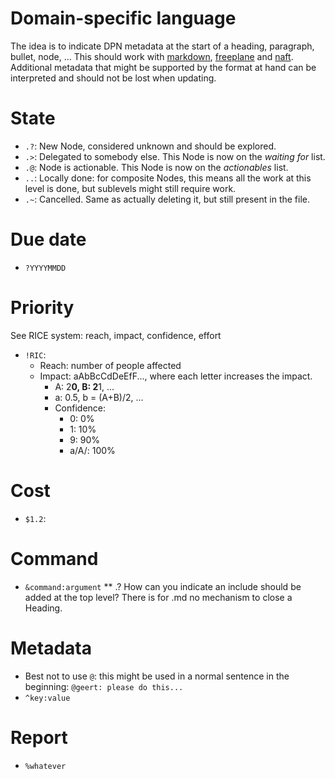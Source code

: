 # Domain-specific language

The idea is to indicate DPN metadata at the start of a heading, paragraph, bullet, node, ... This should work with [markdown](https://www.markdownguide.org/), [freeplane](https://docs.freeplane.org/#/) and [naft](https://github.com/gfannes/gubg.io/blob/master/src/gubg/parse/naft/spec.md). Additional metadata that might be supported by the format at hand can be interpreted and should not be lost when updating.

# State

* `.?`: New Node, considered unknown and should be explored.
* `.>`: Delegated to somebody else. This Node is now on the _waiting for_ list.
* `.@`: Node is actionable. This Node is now on the _actionables_ list.
* `..`: Locally done: for composite Nodes, this means all the work at this level is done, but sublevels might still require work.
* `.~`: Cancelled. Same as actually deleting it, but still present in the file.

# Due date

* `?YYYYMMDD`

# Priority

See RICE system: reach, impact, confidence, effort

* `!RIC`:
  * Reach: number of people affected
  * Impact: aAbBcCdDeEfF..., where each letter increases the impact.
	  * A: 2**0, B: 2**1, ...
	  * a: 0.5, b = (A+B)/2, ...
	* Confidence:
		* 0: 0%
		* 1: 10%
		* 9: 90%
		* a/A/<nothing>: 100%

# Cost

* `$1.2`:

# Command

* `&command:argument`
** .? How can you indicate an include should be added at the top level? There is for .md no mechanism to close a Heading.

# Metadata

* Best not to use `@`: this might be used in a normal sentence in the beginning: `@geert: please do this...`
* `^key:value`

# Report

* `%whatever`